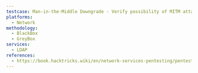 ```yaml
---
testcase: Man-in-the-Middle Downgrade - Verify possibility of MITM attacks and protocol downgrade by intercepting LDAP connections between client and server when SSL/TLS is not enforced
platforms: 
  - Network
methodology: 
  - BlackBox
  - GreyBox
services:
  - LDAP
references:
  - https://book.hacktricks.wiki/en/network-services-pentesting/pentesting-ldap.html
---
```

